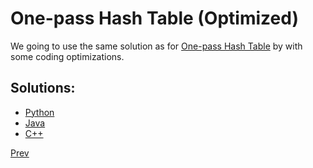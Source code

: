 # One-pass Hash Table (Optimized)

We going to use the same solution as for [One-pass Hash Table](solution3.md) by with some coding optimizations.

## Solutions:

* [Python](./solution4.py)
* [Java](./solution4.java)
* [C++](./solution4.cpp)

[Prev](solution3.md)